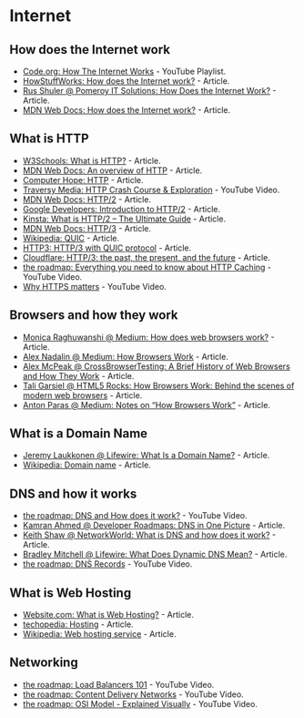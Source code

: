 # Internet

## How does the Internet work

* [Code.org: How The Internet Works](https://www.youtube.com/playlist?list=PLzdnOPI1iJNfMRZm5DDxco3UdsFegvuB7) - YouTube Playlist.
* [HowStuffWorks: How does the Internet work?](https://computer.howstuffworks.com/internet/basics/internet.htm) - Article.
* [Rus Shuler @ Pomeroy IT Solutions: How Does the Internet Work?](https://web.stanford.edu/class/msande91si/www-spr04/readings/week1/InternetWhitepaper.htm) - Article.
* [MDN Web Docs: How does the Internet work?](https://developer.mozilla.org/en-US/docs/Learn/Common_questions/How_does_the_Internet_work) - Article.

## What is HTTP

* [W3Schools: What is HTTP?](https://www.w3schools.com/whatis/whatis_http.asp) - Article.
* [MDN Web Docs: An overview of HTTP](https://developer.mozilla.org/en-US/docs/Web/HTTP/Overview) - Article.
* [Computer Hope: HTTP](https://www.computerhope.com/jargon/h/http.htm) - Article.
* [Traversy Media: HTTP Crash Course & Exploration](https://youtu.be/iYM2zFP3Zn0) - YouTube Video.
* [MDN Web Docs: HTTP/2](https://developer.mozilla.org/en-US/docs/Glossary/HTTP_2) - Article.
* [Google Developers: Introduction to HTTP/2](https://developers.google.com/web/fundamentals/performance/http2) - Article.
* [Kinsta: What is HTTP/2 – The Ultimate Guide](https://kinsta.com/learn/what-is-http2/) - Article.
* [MDN Web Docs: HTTP/3](https://developer.mozilla.org/en-US/docs/Glossary/HTTP_3) - Article.
* [Wikipedia: QUIC](https://en.wikipedia.org/wiki/QUIC) - Article.
* [HTTP3: HTTP/3 with QUIC protocol](https://http3.net/) - Article.
* [Cloudflare: HTTP/3: the past, the present, and the future](https://blog.cloudflare.com/http3-the-past-present-and-future/) - Article.
* [the roadmap: Everything you need to know about HTTP Caching](https://youtu.be/HiBDZgTNpXY) - YouTube Video.
* [Why HTTPS matters](https://web.dev/why-https-matters/) - YouTube Video.

## Browsers and how they work

* [Monica Raghuwanshi @ Medium: How does web browsers work?](https://medium.com/@monica1109/how-does-web-browsers-work-c95ad628a509) - Article.
* [Alex Nadalin @ Medium: How Browsers Work](https://medium.com/free-code-camp/web-application-security-understanding-the-browser-5305ed2f1dac) - Article.
* [Alex McPeak @ CrossBrowserTesting: A Brief History of Web Browsers and How They Work](https://crossbrowsertesting.com/blog/test-automation/history-of-web-browsers/) - Article.
* [Tali Garsiel @ HTML5 Rocks: How Browsers Work: Behind the scenes of modern web browsers](https://www.html5rocks.com/en/tutorials/internals/howbrowserswork/) - Article.
* [Anton Paras @ Medium: Notes on “How Browsers Work”](https://codeburst.io/how-browsers-work-6350a4234634) - Article.

## What is a Domain Name

* [Jeremy Laukkonen @ Lifewire: What Is a Domain Name?](https://www.lifewire.com/what-is-a-domain-name-2483189) - Article.
* [Wikipedia: Domain name](https://en.wikipedia.org/wiki/Domain_name) - Article.

## DNS and how it works

* [the roadmap: DNS and How does it work?](https://youtu.be/Wj0od2ag5sk) - YouTube Video.
* [Kamran Ahmed @ Developer Roadmaps: DNS in One Picture](https://roadmap.sh/guides/dns-in-one-picture) - Article.
* [Keith Shaw @ NetworkWorld: What is DNS and how does it work?](https://www.networkworld.com/article/3268449/what-is-dns-and-how-does-it-work.html) - Article.
* [Bradley Mitchell @ Lifewire: What Does Dynamic DNS Mean?](https://www.lifewire.com/definition-of-dynamic-dns-816294) - Article.
* [the roadmap: DNS Records](https://youtu.be/7lxgpKh_fRY) - YouTube Video.

## What is Web Hosting

* [Website.com: What is Web Hosting?](https://www.website.com/beginnerguide/webhosting/6/1/what-is-web-hosting) - Article.
* [techopedia: Hosting](https://www.techopedia.com/definition/29023/web-hosting) - Article.
* [Wikipedia: Web hosting service](https://en.wikipedia.org/wiki/Web_hosting_service) - Article.

## Networking

* [the roadmap: Load Balancers 101](https://youtu.be/galcDRNd5Ow) - YouTube Video.
* [the roadmap: Content Delivery Networks](https://youtu.be/6DXEPcXKQNY) - YouTube Video.
* [the roadmap: OSI Model - Explained Visually](https://youtu.be/dV8mjZd1OtU) - YouTube Video.
